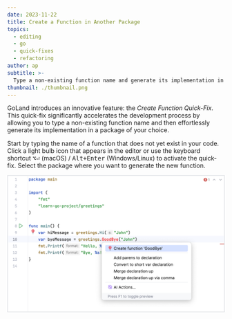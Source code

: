```yaml
---
date: 2023-11-22
title: Create a Function in Another Package
topics:
  - editing
  - go
  - quick-fixes
  - refactoring
author: ap
subtitle: >-
  Type a non-existing function name and generate its implementation in a package of your choice.
thumbnail: ./thumbnail.png
---
```


GoLand introduces an innovative feature: the _Create Function Quick-Fix_. This quick-fix significantly accelerates the development process by allowing you to type a non-existing function name and then effortlessly generate its implementation in a package of your choice.

Start by typing the name of a function that does not yet exist in your code. Click a light bulb icon that appears in the editor or use the keyboard shortcut <kbd>⌥⏎</kbd> (macOS) / <kbd>Alt+Enter</kbd> (Windows/Linux) to activate the quick-fix. Select the package where you want to generate the new function.

<img src="screenshot.png" alt="Code coverage for applications" title="Code coverage for applications" width="706"/>
